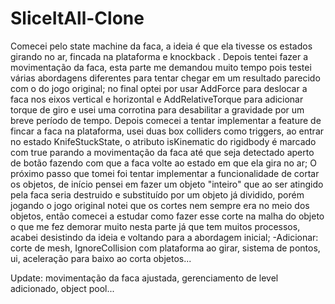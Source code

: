 # SliceItAll-Clone
Comecei pelo state machine da faca, a ideia é que ela tivesse os estados girando no ar, fincada na plataforma e knockback .
Depois tentei fazer a movimentação da faca, esta parte me demandou muito tempo pois testei várias abordagens diferentes para tentar chegar em um resultado parecido com o do jogo original; no final optei por usar AddForce para deslocar a faca nos eixos vertical e horizontal e AddRelativeTorque para adicionar torque de giro e usei uma corrotina para desabilitar a gravidade por um breve período de tempo.
Depois comecei a tentar implementar a feature de fincar a faca na plataforma, usei duas box colliders como triggers, ao entrar no estado KnifeStuckState, o atributo isKinematic do rigidbody é marcado com true parando a movimentação da faca até que seja detectado aperto de botão fazendo com que a faca volte ao estado em que ela gira no ar;
O próximo passo que tomei foi tentar implementar a funcionalidade de cortar os objetos, de início pensei em fazer um objeto "inteiro" que ao ser atingido pela faca seria destruido e substituído por um objeto já dividido, porém jogando o jogo original notei que os cortes nem sempre era no meio dos objetos, então comecei a estudar como fazer esse corte na malha do objeto o que me fez demorar muito nesta parte já que tem muitos processos, acabei desistindo da ideia e voltando para a abordagem inicial; 
-Adicionar: corte de mesh, IgnoreCollision com plataforma ao girar, sistema de pontos, ui, aceleração para baixo ao corta objetos...

Update: movimentação da faca ajustada, gerenciamento de level adicionado, object pool... 
